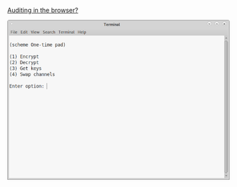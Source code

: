 [Auditing in the browser?](https://coliru.stacked-crooked.com/a/26a8dbf7cf86a4ea)

<p align="center">
  <img src="https://github.com/compromise-evident/schemeOTP/blob/main/Other/Terminal.png">
</p>
